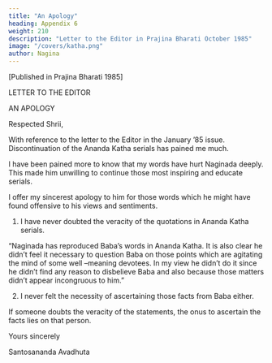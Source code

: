 ```yaml
---
title: "An Apology"
heading: Appendix 6
weight: 210
description: "Letter to the Editor in Prajina Bharati October 1985"
image: "/covers/katha.png"
author: Nagina
---
```



[Published in Prajina Bharati 1985]

LETTER TO THE EDITOR

AN APOLOGY

Respected Shrii,

With reference to the letter to the Editor in the January ’85 issue. Discontinuation of the Ananda Katha serials has pained me much. 

I have been pained more to know that my words have hurt Naginada deeply. This made him unwilling to continue those most inspiring and educate serials.

<!-- I myself am an ardent lover and reader of Ananda Katha. Hence the discontinuation has proved a great personal loss to me. Ever since the serial began publication, I used to wait anxiously with curiosity and excitement for the next installment every month. 

Needless to speak of the agonies of thousand of devotees and enlightened readers who are since missing these soul-stirring serials. The value ofAnanda Katha is inestimable. 

I wish to convey to Nagina da, my venerable older brother and a great devotee of Baba. That I am extremely sorry for the remarks or comments that have hurt him.  -->

I offer my sincerest apology to him for those words which he might have found offensive to his views and sentiments. 

<!-- This has happened unintentionally, though. I cannot think even in imagination to hurt Nagina da, whom I do not know personally, yet treasure high regard for him for his historical contribution in immortalizing Baba’s glory.

I want to make certain points clear to allay misunderstanding and with them I close the chapter for good from my side. -->

1. I have never doubted the veracity of the quotations in Ananda Katha serials.

<!-- I unambiguously stated this in my letter published in Prajina Bharati in April 84 issue. The relevant portion is: -->

“Naginada has reproduced Baba’s words in Ananda Katha. It is also clear he didn’t feel it necessary to question Baba on those points which are agitating the mind of some well –meaning devotees. In my view he didn’t do it since he didn’t find any reason to disbelieve Baba and also because those matters didn’t appear incongruous to him.”

2. I never felt the necessity of ascertaining those facts from Baba either.

<!-- On my part I thought it a sheer waste of time of Baba. Why should the confidence of the author of Ananda Katha waver while reporting the truth? I think it is the sufficient point a solace and strength for him that he quotes Baba verbatim.  -->

If someone doubts the veracity of the statements, the onus to ascertain the facts lies on that person.

Yours sincerely

Santosananda Avadhuta

